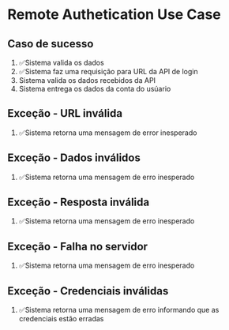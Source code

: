 # Remote Authetication Use Case

## Caso de sucesso
1. ✅Sistema valida os dados
2. ✅Sistema faz uma requisição para URL da API de login
3. Sistema valida os dados recebidos da API
4. Sistema entrega os dados da conta do usúario

## Exceção - URL inválida
1. ✅Sistema retorna uma mensagem de error inesperado

## Exceção - Dados inválidos
1. ✅Sistema retorna uma mensagem de erro inesperado

## Exceção - Resposta inválida
1. ✅Sistema retorna uma mensagem de erro inesperado

## Exceção - Falha no servidor
1. ✅Sistema retorna uma mensagem de erro inesperado

## Exceção - Credenciais inválidas
1. ✅Sistema retorna uma mensagem de erro informando que as credenciais estão erradas
